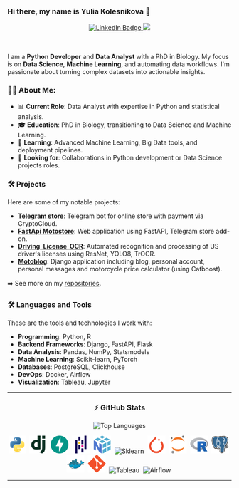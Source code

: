 ### Hi there, my name is Yulia Kolesnikova 👋  
  
 <div id="socials" align="center"><div id="badges">
  <a href="https://www.linkedin.com/in/yulia-kolesnikova-5a1b59165/">
    <img src="https://img.shields.io/badge/LinkedIn-blue?style=for-the-badge&logo=linkedin&logoColor=white" alt="LinkedIn Badge"/>
  </a>
  <a href="https://t.me/Vaanry">
    <img src="https://img.shields.io/badge/Telegram-2CA5E0?style=for-the-badge&logo=telegram&logoColor=white"/>
  </a>
</div> 
  <div id="badges" align="center"><img src="https://komarev.com/ghpvc/?username=vaanry&style=flat-square&color=red" alt=""/></div>
<div align="left">&nbsp;
 
I am a **Python Developer** and **Data Analyst** with a PhD in Biology. My focus is on **Data Science**, **Machine Learning**, and automating data workflows. I'm passionate about turning complex datasets into actionable insights.
 
### :woman_scientist: About Me:  

- 📊 **Current Role**: Data Analyst with expertise in Python and statistical analysis.  
- 🎓 **Education**: PhD in Biology, transitioning to Data Science and Machine Learning.  
- 🌱 **Learning**: Advanced Machine Learning, Big Data tools, and deployment pipelines.  
- 🤝 **Looking for**: Collaborations in Python development or Data Science projects roles.  

### 🛠️ Projects  

Here are some of my notable projects:  

- **[Telegram store](https://github.com/Vaanry/Telegram-store)**: Telegram bot for online store with payment via CryptoCloud.
- **[FastApi Motostore](https://github.com/Vaanry/FastApi-Motostore)**: Web application using FastAPI, Telegram store add-on.  
- **[Driving_License_OCR](https://github.com/Vaanry/Driving_License_OCR)**: Automated recognition and processing of US driver's licenses using ResNet, YOLO8, TrOCR.  
- **[Motoblog](https://github.com/Vaanry/motoblog?tab=readme-ov-file#motoblog)**: Django application including blog, personal account, personal messages and motorcycle price calculator (using Catboost).  

➡️ See more on my [repositories](https://github.com/Vaanry?tab=repositories).  


### :hammer_and_wrench: Languages and Tools  

These are the tools and technologies I work with:  
- **Programming**: Python, R
- **Backend Frameworks**: Django, FastAPI, Flask
- **Data Analysis**: Pandas, NumPy, Statsmodels  
- **Machine Learning**: Scikit-learn, PyTorch  
- **Databases**: PostgreSQL, Clickhouse  
- **DevOps**: Docker, Airflow  
- **Visualization**: Tableau, Jupyter


 ---
 
</b>

</div>

### :zap: GitHub Stats  

![Top Languages](https://github-readme-stats.vercel.app/api/top-langs/?username=vaanry&layout=compact&theme=radical)  
  
  <img src="https://github.com/devicons/devicon/blob/master/icons/python/python-original.svg" title="Python" alt="Python" width="40" height="40"/>&nbsp;
  <img src="https://github.com/devicons/devicon/blob/master/icons/django/django-plain.svg" title="Django" alt="Django" width="40" height="40"/>&nbsp;
  <img src="https://github.com/devicons/devicon/blob/master/icons/fastapi/fastapi-original.svg" title="FastAPI" alt="FastAPI" width="40" height="40"/>&nbsp;
  <img src="https://github.com/devicons/devicon/blob/master/icons/pandas/pandas-original.svg" title="Pandas" alt="Pandas" width="40" height="40"/>&nbsp;
  <img src="https://github.com/devicons/devicon/blob/master/icons/numpy/numpy-original.svg" title="Numpy" alt="Numpy" width="40" height="40"/>&nbsp;
  <img src="https://e7.pngegg.com/pngimages/309/384/png-clipart-scikit-learn-python-computer-icons-scikit-machine-learning-learning-text-orange-thumbnail.png" title="Sklearn"  alt="Sklearn" width="40" height="40"/>&nbsp;
   <img src="https://github.com/devicons/devicon/blob/master/icons/pytorch/pytorch-original.svg" title="PyTorch" alt="PyTorch" width="40" height="40"/>&nbsp;
  <img src="https://github.com/devicons/devicon/blob/master/icons/jupyter/jupyter-original.svg"  title="Jupyter" alt="Jupyter" width="40" height="40"/>&nbsp;
  <img src="https://github.com/devicons/devicon/blob/master/icons/r/r-original.svg" title="R" alt="R" width="40" height="40"/>&nbsp;
  <img src="https://github.com/devicons/devicon/blob/master/icons/postgresql/postgresql-original.svg" title="Postgresql" alt="Postgresql" width="40" height="40"/>&nbsp;
  <img src="https://github.com/devicons/devicon/blob/master/icons/docker/docker-original.svg" title="Docker" alt="Docker" width="40" height="40"/>&nbsp;
  <img src="https://github.com/devicons/devicon/blob/master/icons/git/git-original.svg" title="Git" alt="Git " width="40" height="40"/>&nbsp;
  <img src="https://www.svgrepo.com/show/354428/tableau-icon.svg" title="Tableau" alt="Tableau" width="40" height="40"/>&nbsp;
  <img src="https://www.svgrepo.com/show/353380/airflow.svg" title="Airflow" alt="Airflow" width="40" height="40"/>&nbsp;
  
  
 ---
<!--
**Vaanry/Vaanry** is a ✨ _special_ ✨ repository because its `README.md` (this file) appears on your GitHub profile.
Here are some ideas to get you started:

- 🔭 I’m currently working on ...
- 🌱 I’m currently learning ...
- 👯 I’m looking to collaborate on ...
- 🤔 I’m looking for help with ...
- 💬 Ask me about ...
- 📫 How to reach me: ...
- 😄 Pronouns: ...
- ⚡ Fun fact: ...
-->
